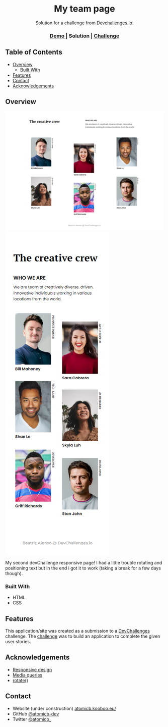 <!-- Please update value in the {}  -->

<h1 align="center">My team page</h1>

<div align="center">
   Solution for a challenge from  <a href="http://devchallenges.io" target="_blank">Devchallenges.io</a>.
</div>

<div align="center">
  <h3>
    <a href="http://my-team-page.atomicb.kooboo.eu/index.html">
      Demo
    </a>
    <span> | </span>
      Solution
    </a>
    <span> | </span>
    <a href="https://devchallenges.io/challenges/hhmesazsqgKXrTkYkt0U">
      Challenge
    </a>
  </h3>
</div>

<!-- TABLE OF CONTENTS -->

## Table of Contents

- [Overview](#overview)
  - [Built With](#built-with)
- [Features](#features)
- [Contact](#contact)
- [Acknowledgements](#acknowledgements)

<!-- OVERVIEW -->

## Overview

![screenshot](my-team-page-desk.png)
![screenshot](my-team-page-mobile.png)

My second devChallenge responsive page! I had a little trouble rotating and positioning text but in the end i got it to work (taking a break for a few days though).

### Built With

<!-- This section should list any major frameworks that you built your project using. Here are a few examples.-->

- HTML
- CSS

## Features

<!-- List the features of your application or follow the template. Don't share the figma file here :) -->

This application/site was created as a submission to a [DevChallenges](https://devchallenges.io/challenges) challenge. The [challenge](https://devchallenges.io/challenges/hhmesazsqgKXrTkYkt0U) was to build an application to complete the given user stories.


## Acknowledgements

<!-- This section should list any articles or add-ons/plugins that helps you to complete the project. This is optional but it will help you in the future. For exmpale -->

- [Responsive design](https://developer.mozilla.org/en-US/docs/Learn/CSS/CSS_layout/Responsive_Design)
- [Media queries](https://developer.mozilla.org/en-US/docs/Web/CSS/Media_Queries)
- [rotate()](https://developer.mozilla.org/en-US/docs/Web/CSS/transform-function/rotate())

## Contact

- Website (under construction) [atomicb.kooboo.eu/](http://www.atomicb.kooboo.eu/)
- GitHub [@atomicb-dev](https://github.com/atomicb-dev)
- Twitter [@atomicb_](https://twitter.com/atomicb_)
